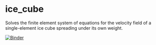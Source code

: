 # ice_cube

Solves the finite element system of equations for the velocity field of a single-element ice cube spreading under its own weight. 

[![Binder](https://mybinder.org/badge_logo.svg)](https://mybinder.org/v2/gh/chrismiele/ice_cube/main)
